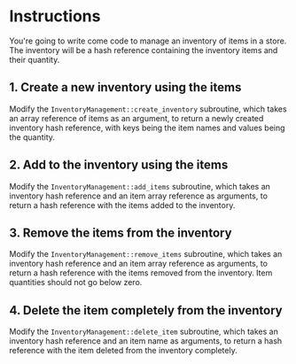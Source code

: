 # Instructions

You're going to write come code to manage an inventory of items in a store.
The inventory will be a hash reference containing the inventory items and their quantity.

## 1. Create a new inventory using the items

Modify the `InventoryManagement::create_inventory` subroutine, which takes an array reference of items as an argument, to return a newly created inventory hash reference, with keys being the item names and values being the quantity.

## 2. Add to the inventory using the items

Modify the `InventoryManagement::add_items` subroutine, which takes an inventory hash reference and an item array reference as arguments, to return a hash reference with the items added to the inventory.

## 3. Remove the items from the inventory

Modify the `InventoryManagement::remove_items` subroutine, which takes an inventory hash reference and an item array reference as arguments, to return a hash reference with the items removed from the inventory.
Item quantities should not go below zero.

## 4. Delete the item completely from the inventory

Modify the `InventoryManagement::delete_item` subroutine, which takes an inventory hash reference and an item name as arguments, to return a hash reference with the item deleted from the inventory completely.
